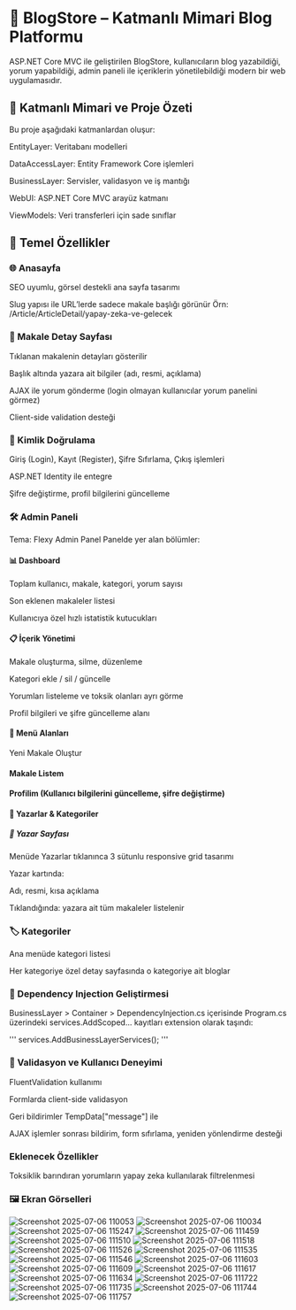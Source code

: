 # 📰 BlogStore – Katmanlı Mimari Blog Platformu
ASP.NET Core MVC ile geliştirilen BlogStore, kullanıcıların blog yazabildiği, yorum yapabildiği, admin paneli ile içeriklerin yönetilebildiği modern bir web uygulamasıdır.

## 📌 Katmanlı Mimari ve Proje Özeti
Bu proje aşağıdaki katmanlardan oluşur:

EntityLayer: Veritabanı modelleri

DataAccessLayer: Entity Framework Core işlemleri

BusinessLayer: Servisler, validasyon ve iş mantığı

WebUI: ASP.NET Core MVC arayüz katmanı

ViewModels: Veri transferleri için sade sınıflar

## 🚀 Temel Özellikler
### 🌐 Anasayfa
SEO uyumlu, görsel destekli ana sayfa tasarımı

Slug yapısı ile URL’lerde sadece makale başlığı görünür
Örn: /Article/ArticleDetail/yapay-zeka-ve-gelecek

### 📄 Makale Detay Sayfası
Tıklanan makalenin detayları gösterilir

Başlık altında yazara ait bilgiler (adı, resmi, açıklama)

AJAX ile yorum gönderme (login olmayan kullanıcılar yorum panelini görmez)

Client-side validation desteği

### 🔐 Kimlik Doğrulama
Giriş (Login), Kayıt (Register), Şifre Sıfırlama, Çıkış işlemleri

ASP.NET Identity ile entegre

Şifre değiştirme, profil bilgilerini güncelleme

### 🛠️ Admin Paneli
Tema: Flexy Admin Panel
Panelde yer alan bölümler:

#### 📊 Dashboard
Toplam kullanıcı, makale, kategori, yorum sayısı

Son eklenen makaleler listesi

Kullanıcıya özel hızlı istatistik kutucukları

#### 📋 İçerik Yönetimi
Makale oluşturma, silme, düzenleme

Kategori ekle / sil / güncelle

Yorumları listeleme ve toksik olanları ayrı görme

Profil bilgileri ve şifre güncelleme alanı

#### 🧩 Menü Alanları
Yeni Makale Oluştur

#### Makale Listem

#### Profilim (Kullanıcı bilgilerini güncelleme, şifre değiştirme)

#### 👥 Yazarlar & Kategoriler

##### 👤 Yazar Sayfası
Menüde Yazarlar tıklanınca 3 sütunlu responsive grid tasarımı

Yazar kartında:

Adı, resmi, kısa açıklama

Tıklandığında: yazara ait tüm makaleler listelenir

### 🏷️ Kategoriler
Ana menüde kategori listesi

Her kategoriye özel detay sayfasında o kategoriye ait bloglar

### 🧠 Dependency Injection Geliştirmesi
BusinessLayer > Container > DependencyInjection.cs içerisinde
Program.cs üzerindeki services.AddScoped... kayıtları extension olarak taşındı:

''' services.AddBusinessLayerServices(); '''

### 🧪 Validasyon ve Kullanıcı Deneyimi
FluentValidation kullanımı

Formlarda client-side validasyon

Geri bildirimler TempData["message"] ile

AJAX işlemler sonrası bildirim, form sıfırlama, yeniden yönlendirme desteği

### Eklenecek Özellikler

 Toksiklik barındıran yorumların yapay zeka kullanılarak filtrelenmesi
 
### 🖼️ Ekran Görselleri 
![Screenshot 2025-07-06 110053](https://github.com/user-attachments/assets/ded68c43-47ed-4617-ab37-e6d1e7bd2217)
![Screenshot 2025-07-06 110034](https://github.com/user-attachments/assets/f78a4a4b-897e-4d6d-8406-c20199451f7c)
![Screenshot 2025-07-06 115247](https://github.com/user-attachments/assets/6d752e03-9c16-42fe-832d-4342b5db7226)
![Screenshot 2025-07-06 111459](https://github.com/user-attachments/assets/424d5cfd-d1b6-48e4-b009-88fc1a607460)
![Screenshot 2025-07-06 111510](https://github.com/user-attachments/assets/4dada259-9b40-424b-8fdf-e9fc3444121e)
![Screenshot 2025-07-06 111518](https://github.com/user-attachments/assets/02deb7c8-a677-4359-a723-677f99b5c0c0)
![Screenshot 2025-07-06 111526](https://github.com/user-attachments/assets/6f870631-17e2-48d5-8cc7-b4a41ec85694)
![Screenshot 2025-07-06 111535](https://github.com/user-attachments/assets/56f13fc9-4e52-4058-a57c-28d53d3f9754)
![Screenshot 2025-07-06 111546](https://github.com/user-attachments/assets/38f6cfe4-1ac9-4b5d-8391-d20c1511b303)
![Screenshot 2025-07-06 111603](https://github.com/user-attachments/assets/ff68e9ab-772a-423d-b0bb-4490e0ec3030)
![Screenshot 2025-07-06 111609](https://github.com/user-attachments/assets/bc14a1df-5a63-4b0d-b2de-a712efdfc609)
![Screenshot 2025-07-06 111617](https://github.com/user-attachments/assets/65e6087e-96e8-4806-b180-5b0ecfb54d01)
![Screenshot 2025-07-06 111634](https://github.com/user-attachments/assets/a11dc4ab-6c42-46d0-9b3e-797e9af6cb97)
![Screenshot 2025-07-06 111722](https://github.com/user-attachments/assets/134f365b-27a3-4e56-9dbd-20c51545d074)
![Screenshot 2025-07-06 111735](https://github.com/user-attachments/assets/4fe1c241-b908-401c-aa4b-6b7bc2b1522c)
![Screenshot 2025-07-06 111744](https://github.com/user-attachments/assets/08d5bde7-ddaa-4f54-8005-8ca39276c76f)
![Screenshot 2025-07-06 111757](https://github.com/user-attachments/assets/9a554b44-3041-43c0-82bf-5575621ba33f)
